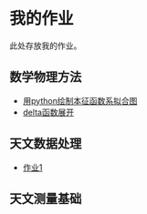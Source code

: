 # 我的作业

此处存放我的作业。

## 数学物理方法

- [用python绘制本征函数系拟合图](/hw/fit)
- [delta函数展开](/hw/fit_delta)

## 天文数据处理

- [作业1](/hw/data_process/hw1)

## 天文测量基础

